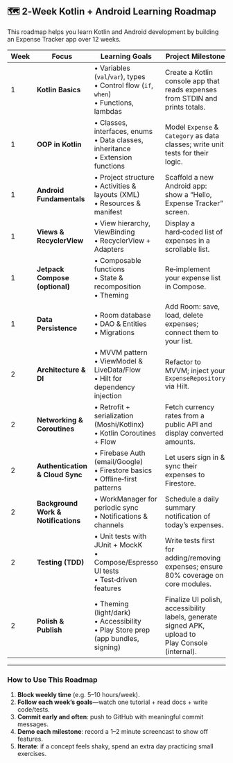 ## 🗺️ 2‑Week Kotlin + Android Learning Roadmap

This roadmap helps you learn Kotlin and Android development by building an Expense Tracker app over 12 weeks.

| Week | Focus                                 | Learning Goals                                                                          | Project Milestone                                 |
|------|---------------------------------------|-----------------------------------------------------------------------------------------|---------------------------------------------------|
| 1    | **Kotlin Basics**                     | • Variables (`val`/`var`), types<br>• Control flow (`if`, `when`)<br>• Functions, lambdas | Create a Kotlin console app that reads expenses from STDIN and prints totals. |
| 1   | **OOP in Kotlin**                     | • Classes, interfaces, enums<br>• Data classes, inheritance<br>• Extension functions     | Model `Expense` & `Category` as data classes; write unit tests for their logic. |
| 1   | **Android Fundamentals**              | • Project structure<br>• Activities & layouts (XML)<br>• Resources & manifest           | Scaffold a new Android app: show a “Hello, Expense Tracker” screen.            |
| 1    | **Views & RecyclerView**              | • View hierarchy, ViewBinding<br>• RecyclerView + Adapters                              | Display a hard‑coded list of expenses in a scrollable list.                    |
| 1    | **Jetpack Compose (optional)**        | • Composable functions<br>• State & recomposition<br>• Theming                         | Re‑implement your expense list in Compose.                                     |
| 1   | **Data Persistence**                  | • Room database<br>• DAO & Entities<br>• Migrations                                     | Add Room: save, load, delete expenses; connect them to your list.              |
| 2    | **Architecture & DI**                 | • MVVM pattern<br>• ViewModel & LiveData/Flow<br>• Hilt for dependency injection        | Refactor to MVVM; inject your `ExpenseRepository` via Hilt.                    |
| 2    | **Networking & Coroutines**           | • Retrofit + serialization (Moshi/Kotlinx)<br>• Kotlin Coroutines + Flow                | Fetch currency rates from a public API and display converted amounts.          |
| 2    | **Authentication & Cloud Sync**       | • Firebase Auth (email/Google)<br>• Firestore basics<br>• Offline‑first patterns        | Let users sign in & sync their expenses to Firestore.                          |
| 2   | **Background Work & Notifications**   | • WorkManager for periodic sync<br>• Notifications & channels                           | Schedule a daily summary notification of today’s expenses.                     |
| 2   | **Testing (TDD)**                     | • Unit tests with JUnit + MockK<br>• Compose/Espresso UI tests<br>• Test‑driven features | Write tests first for adding/removing expenses; ensure 80% coverage on core modules. |
| 2   | **Polish & Publish**                  | • Theming (light/dark)<br>• Accessibility<br>• Play Store prep (app bundles, signing)    | Finalize UI polish, accessibility labels, generate signed APK, upload to Play Console (internal). |

---

### How to Use This Roadmap

1. **Block weekly time** (e.g. 5–10 hours/week).
2. **Follow each week’s goals**—watch one tutorial + read docs + write code/tests.
3. **Commit early and often**: push to GitHub with meaningful commit messages.
4. **Demo each milestone**: record a 1–2 minute screencast to show off features.
5. **Iterate**: if a concept feels shaky, spend an extra day practicing small exercises.  

